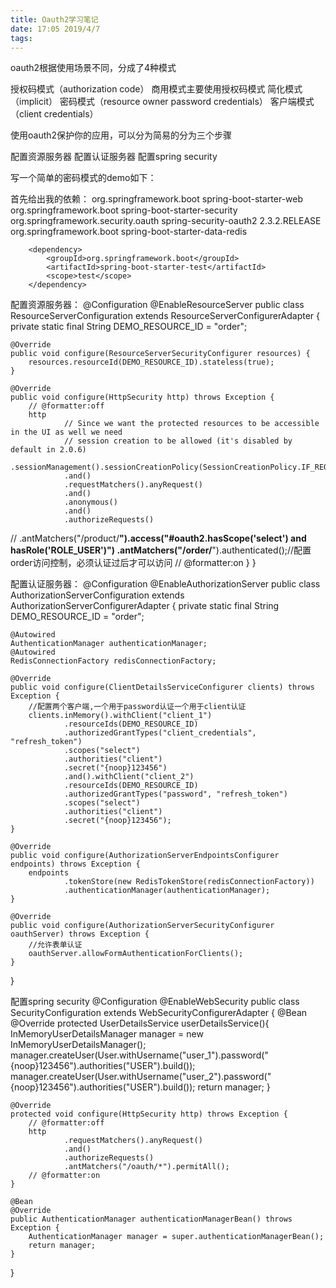 ```yaml
---
title: Oauth2学习笔记
date: 17:05 2019/4/7
tags:
---
```


oauth2根据使用场景不同，分成了4种模式

授权码模式（authorization code） 商用模式主要使用授权码模式
简化模式（implicit）
密码模式（resource owner password credentials）
客户端模式（client credentials）

使用oauth2保护你的应用，可以分为简易的分为三个步骤

配置资源服务器
配置认证服务器
配置spring security

写一个简单的密码模式的demo如下：

首先给出我的依赖：
		<dependency>
            <groupId>org.springframework.boot</groupId>
            <artifactId>spring-boot-starter-web</artifactId>
        </dependency>
        <!-- 注意是starter,自动配置 -->
        <dependency>
            <groupId>org.springframework.boot</groupId>
            <artifactId>spring-boot-starter-security</artifactId>
        </dependency>
        <!-- 不是starter,手动配置 -->
        <dependency>
            <groupId>org.springframework.security.oauth</groupId>
            <artifactId>spring-security-oauth2</artifactId>
            <version>2.3.2.RELEASE</version>
        </dependency>
        <!-- 将token存储在redis中 -->
        <dependency>
            <groupId>org.springframework.boot</groupId>
            <artifactId>spring-boot-starter-data-redis</artifactId>
        </dependency>

        <dependency>
            <groupId>org.springframework.boot</groupId>
            <artifactId>spring-boot-starter-test</artifactId>
            <scope>test</scope>
        </dependency>

配置资源服务器：
@Configuration
@EnableResourceServer
public class ResourceServerConfiguration extends ResourceServerConfigurerAdapter {
    private static final String DEMO_RESOURCE_ID = "order";

    @Override
    public void configure(ResourceServerSecurityConfigurer resources) {
        resources.resourceId(DEMO_RESOURCE_ID).stateless(true);
    }

    @Override
    public void configure(HttpSecurity http) throws Exception {
        // @formatter:off
        http
                // Since we want the protected resources to be accessible in the UI as well we need
                // session creation to be allowed (it's disabled by default in 2.0.6)
                .sessionManagement().sessionCreationPolicy(SessionCreationPolicy.IF_REQUIRED)
                .and()
                .requestMatchers().anyRequest()
                .and()
                .anonymous()
                .and()
                .authorizeRequests()
//                    .antMatchers("/product/**").access("#oauth2.hasScope('select') and hasRole('ROLE_USER')")
                .antMatchers("/order/**").authenticated();//配置order访问控制，必须认证过后才可以访问
        // @formatter:on
    }
}

配置认证服务器：
@Configuration
@EnableAuthorizationServer
public class AuthorizationServerConfiguration extends AuthorizationServerConfigurerAdapter {
    private static final String DEMO_RESOURCE_ID = "order";

    @Autowired
    AuthenticationManager authenticationManager;
    @Autowired
    RedisConnectionFactory redisConnectionFactory;

    @Override
    public void configure(ClientDetailsServiceConfigurer clients) throws Exception {
        //配置两个客户端,一个用于password认证一个用于client认证
        clients.inMemory().withClient("client_1")
                .resourceIds(DEMO_RESOURCE_ID)
                .authorizedGrantTypes("client_credentials", "refresh_token")
                .scopes("select")
                .authorities("client")
                .secret("{noop}123456")
                .and().withClient("client_2")
                .resourceIds(DEMO_RESOURCE_ID)
                .authorizedGrantTypes("password", "refresh_token")
                .scopes("select")
                .authorities("client")
                .secret("{noop}123456");
    }

    @Override
    public void configure(AuthorizationServerEndpointsConfigurer endpoints) throws Exception {
        endpoints
                .tokenStore(new RedisTokenStore(redisConnectionFactory))
                .authenticationManager(authenticationManager);
    }

    @Override
    public void configure(AuthorizationServerSecurityConfigurer oauthServer) throws Exception {
        //允许表单认证
        oauthServer.allowFormAuthenticationForClients();
    }
}

配置spring security
@Configuration
@EnableWebSecurity
public class SecurityConfiguration extends WebSecurityConfigurerAdapter {
    @Bean
    @Override
    protected UserDetailsService userDetailsService(){
        InMemoryUserDetailsManager manager = new InMemoryUserDetailsManager();
        manager.createUser(User.withUsername("user_1").password("{noop}123456").authorities("USER").build());
        manager.createUser(User.withUsername("user_2").password("{noop}123456").authorities("USER").build());
        return manager;
    }

    @Override
    protected void configure(HttpSecurity http) throws Exception {
        // @formatter:off
        http
                .requestMatchers().anyRequest()
                .and()
                .authorizeRequests()
                .antMatchers("/oauth/*").permitAll();
        // @formatter:on
    }

    @Bean
    @Override
    public AuthenticationManager authenticationManagerBean() throws Exception {
        AuthenticationManager manager = super.authenticationManagerBean();
        return manager;
    }
}